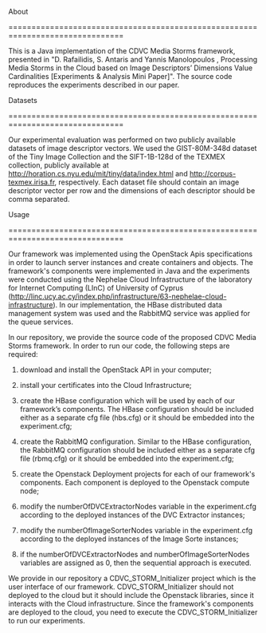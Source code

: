 About

===============================================================================

This is a Java implementation of the CDVC Media Storms framework, presented in "D. Rafailidis, S. Antaris and Yannis Manolopoulos , Processing Media Storms in the Cloud based on Image Descriptors’ Dimensions Value Cardinalities [Experiments & Analysis Mini Paper]". The source code reproduces the experiments described in our paper.


Datasets

===============================================================================

Our experimental evaluation was performed on two publicly available datasets of image descriptor vectors. We used the GIST-80M-348d dataset of the Tiny Image Collection and the SIFT-1B-128d of the TEXMEX collection, publicly available at http://horation.cs.nyu.edu/mit/tiny/data/index.html and http://corpus-texmex.irisa.fr, respectively. Each dataset file should contain an image descriptor vector per row and the dimensions of each descriptor should be comma separated. 


Usage

===============================================================================

Our framework was implemented using the OpenStack Apis specifications in order to launch server instances and create containers and objects. The framework's components were implemented in Java and the experiments were conducted using the Nephelae Cloud Infrastructure of the laboratory for Internet Computing (LInC) of University of Cyprus (http://linc.ucy.ac.cy/index.php/infrastructure/63-nephelae-cloud-infrastructure). In our implementation, the HBase distributed data management system was used and the RabbitMQ service was applied for the queue services. 

In our repository, we provide the source code of the proposed CDVC Media Storms framework. In order to run our code, the following steps are required:

1) download and install the OpenStack API in your computer;

2) install your certificates into the Cloud Infrastructure;

3) create the HBase configuration which will be used by each of our framework’s components. The HBase configuration should be included either as a separate cfg file (hbs.cfg) or it should be embedded into the experiment.cfg;

4) create the RabbitMQ configuration. Similar to the HBase configuration, the RabbitMQ configuration should be included either as a separate cfg file (rbmq.cfg) or it should be embedded into the experiment.cfg;

5) create the Openstack Deployment projects for each of our framework's components. Each component is deployed to the Openstack compute node; 

6) modify the numberOfDVCExtractorNodes variable in the experiment.cfg according to the deployed instances of the DVC Extractor instances; 

7) modify the numberOfImageSorterNodes variable in the experiment.cfg according to the deployed instances of the Image Sorte instances;

8) if the numberOfDVCExtractorNodes and numberOfImageSorterNodes variables are assigned as 0, then the sequential approach is executed.

We provide in our repository a CDVC_STORM_Initializer project which is the user interface of our framework. CDVC_STORM_Initializer should not deployed to the cloud but it should include the Openstack libraries, since it interacts with the Cloud infrastructure. Since the framework's components are deployed to the cloud, you need to execute the CDVC_STORM_Initializer to run our experiments.




